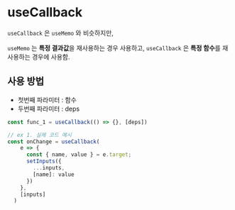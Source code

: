 # useCallback
`useCallback` 은 `useMemo` 와 비슷하지만,

`useMemo` 는 **특정 결과값**을 재사용하는 경우 사용하고,  `useCallback` 은 **특정 함수**를 재사용하는 경우에 사용함.

## 사용 방법

- 첫번째 파라미터 : 함수
- 두번째 파라미터 : deps

```jsx
const func_1 = useCallback(() => {}, [deps])

// ex 1. 실제 코드 예시
const onChange = useCallback(
    e => {
      const { name, value } = e.target;
      setInputs({
        ...inputs,
        [name]: value
      })
    },
    [inputs]
  )
```